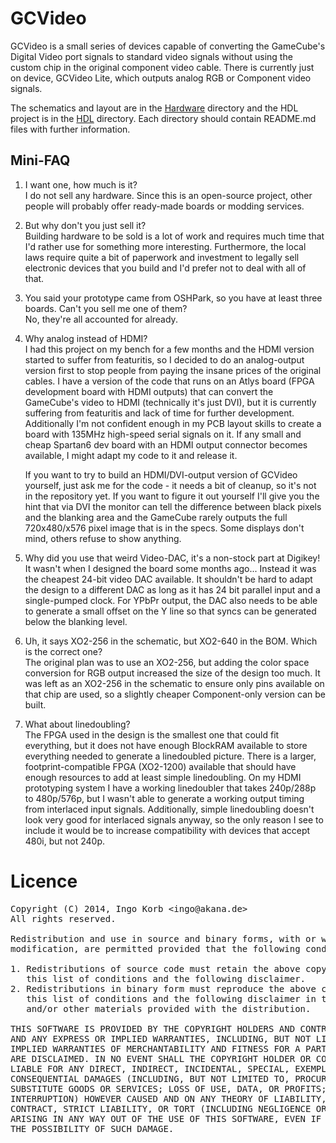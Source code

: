 # GCVideo #

GCVideo is a small series of devices capable of converting the
GameCube's Digital Video port signals to standard video signals
without using the custom chip in the original component video cable.
There is currently just on device, GCVideo Lite, which outputs analog
RGB or Component video signals.

The schematics and layout are in the [Hardware](Hardware) directory
and the HDL project is in the [HDL](HDL) directory. Each directory
should contain README.md files with further information.

## Mini-FAQ ##

1. I want one, how much is it?<br>
    I do not sell any hardware. Since this is an open-source project,
    other people will probably offer ready-made boards or modding
    services.

1. But why don't you just sell it?<br>
    Building hardware to be sold is a lot of work and requires much
    time that I'd rather use for something more
    interesting. Furthermore, the local laws require quite a bit of
    paperwork and investment to legally sell electronic devices that
    you build and I'd prefer not to deal with all of that.

1. You said your prototype came from OSHPark, so you have at least
    three boards. Can't you sell me one of them?<br>
    No, they're all accounted for already.

1. Why analog instead of HDMI?<br>
    I had this project on my bench for a few months and the HDMI
    version started to suffer from featuritis, so I decided to do an
    analog-output version first to stop people from paying the insane
    prices of the original cables. I have a version of the code that
    runs on an Atlys board (FPGA development board with HDMI outputs)
    that can convert the GameCube's video to HDMI (technically it's
    just DVI), but it is currently suffering from featuritis and lack
    of time for further development. Additionally I'm not confident
    enough in my PCB layout skills to create a board with 135MHz
    high-speed serial signals on it. If any small and cheap Spartan6
    dev board with an HDMI output connector becomes available, I might
    adapt my code to it and release it.

    If you want to try to build an HDMI/DVI-output version of GCVideo
    yourself, just ask me for the code - it needs a bit of cleanup, so
    it's not in the repository yet. If you want to figure it out
    yourself I'll give you the hint that via DVI the monitor can tell
    the difference between black pixels and the blanking area and the
    GameCube rarely outputs the full 720x480/x576 pixel image that is
    in the specs. Some displays don't mind, others refuse to show
    anything.

1. Why did you use that weird Video-DAC, it's a non-stock part at
    Digikey!<br>
    It wasn't when I designed the board some months ago... Instead it
    was the cheapest 24-bit video DAC available. It shouldn't be hard
    to adapt the design to a different DAC as long as it has 24 bit
    parallel input and a single-pumped clock. For YPbPr output, the
    DAC also needs to be able to generate a small offset on the Y line
    so that syncs can be generated below the blanking level.

1. Uh, it says XO2-256 in the schematic, but XO2-640 in the BOM. Which
    is the correct one?<br>
    The original plan was to use an XO2-256, but adding the color
    space conversion for RGB output increased the size of the design
    too much. It was left as an XO2-256 in the schematic to ensure
    only pins available on that chip are used, so a slightly cheaper
    Component-only version can be built.

1. What about linedoubling?<br>
    The FPGA used in the design is the smallest one that could fit
    everything, but it does not have enough BlockRAM available to store
    everything needed to generate a linedoubled picture. There is a
    larger, footprint-compatible FPGA (XO2-1200) available that should
    have enough resources to add at least simple linedoubling. On my
    HDMI prototyping system I have a working linedoubler that takes
    240p/288p to 480p/576p, but I wasn't able to generate a working
    output timing from interlaced input signals. Additionally, simple
    linedoubling doesn't look very good for interlaced signals anyway,
    so the only reason I see to include it would be to increase
    compatibility with devices that accept 480i, but not 240p.

# Licence #

<pre>
Copyright (C) 2014, Ingo Korb &lt;ingo@akana.de&gt;
All rights reserved.

Redistribution and use in source and binary forms, with or without
modification, are permitted provided that the following conditions are met:

1. Redistributions of source code must retain the above copyright notice,
   this list of conditions and the following disclaimer.
2. Redistributions in binary form must reproduce the above copyright notice,
   this list of conditions and the following disclaimer in the documentation
   and/or other materials provided with the distribution.

THIS SOFTWARE IS PROVIDED BY THE COPYRIGHT HOLDERS AND CONTRIBUTORS "AS IS"
AND ANY EXPRESS OR IMPLIED WARRANTIES, INCLUDING, BUT NOT LIMITED TO, THE
IMPLIED WARRANTIES OF MERCHANTABILITY AND FITNESS FOR A PARTICULAR PURPOSE
ARE DISCLAIMED. IN NO EVENT SHALL THE COPYRIGHT HOLDER OR CONTRIBUTORS BE
LIABLE FOR ANY DIRECT, INDIRECT, INCIDENTAL, SPECIAL, EXEMPLARY, OR
CONSEQUENTIAL DAMAGES (INCLUDING, BUT NOT LIMITED TO, PROCUREMENT OF
SUBSTITUTE GOODS OR SERVICES; LOSS OF USE, DATA, OR PROFITS; OR BUSINESS
INTERRUPTION) HOWEVER CAUSED AND ON ANY THEORY OF LIABILITY, WHETHER IN
CONTRACT, STRICT LIABILITY, OR TORT (INCLUDING NEGLIGENCE OR OTHERWISE)
ARISING IN ANY WAY OUT OF THE USE OF THIS SOFTWARE, EVEN IF ADVISED OF
THE POSSIBILITY OF SUCH DAMAGE.
</pre>
